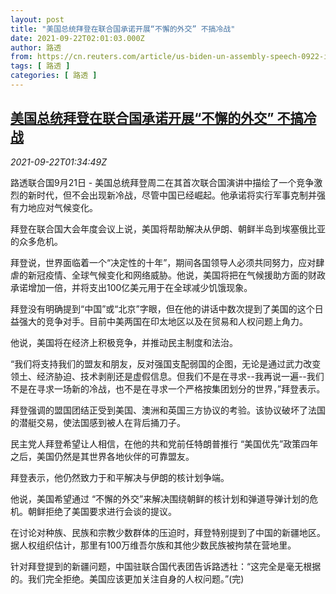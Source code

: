 ```yaml
---
layout: post
title: "美国总统拜登在联合国承诺开展“不懈的外交” 不搞冷战"
date: 2021-09-22T02:01:03.000Z
author: 路透
from: https://cn.reuters.com/article/us-biden-un-assembly-speech-0922-idCNKBS2GI03V
tags: [ 路透 ]
categories: [ 路透 ]
---
```

<!--1632276063000-->
[美国总统拜登在联合国承诺开展“不懈的外交” 不搞冷战](https://cn.reuters.com/article/us-biden-un-assembly-speech-0922-idCNKBS2GI03V)
------

<div>
<div><i>2021-09-22T01:34:49Z</i></div><p>路透联合国9月21日 - 美国总统拜登周二在其首次联合国演讲中描绘了一个竞争激烈的新时代，但不会出现新冷战，尽管中国已经崛起。他承诺将实行军事克制并强有力地应对气候变化。</p><p>拜登在联合国大会年度会议上说，美国将帮助解决从伊朗、朝鲜半岛到埃塞俄比亚的众多危机。</p><p>拜登说，世界面临着一个“决定性的十年”，期间各国领导人必须共同努力，应对肆虐的新冠疫情、全球气候变化和网络威胁。他说，美国将把在气候援助方面的财政承诺增加一倍，并将支出100亿美元用于在全球减少饥饿现象。</p><p>拜登没有明确提到“中国”或“北京”字眼，但在他的讲话中数次提到了美国的这个日益强大的竞争对手。目前中美两国在印太地区以及在贸易和人权问题上角力。</p><p>他说，美国将在经济上积极竞争，并推动民主制度和法治。</p><p>“我们将支持我们的盟友和朋友，反对强国支配弱国的企图，无论是通过武力改变领土、经济胁迫、技术剥削还是虚假信息。但我们不是在寻求--我再说一遍--我们不是在寻求一场新的冷战，也不是在寻求一个严格按集团划分的世界，”拜登表示。</p><p>拜登强调的盟国团结正受到美国、澳洲和英国三方协议的考验。该协议破坏了法国的潜艇交易，使法国感到被人在背后捅刀子。</p><p>民主党人拜登希望让人相信，在他的共和党前任特朗普推行 “美国优先”政策四年之后，美国仍然是其世界各地伙伴的可靠盟友。</p><p>拜登表示，他仍然致力于和平解决与伊朗的核计划争端。</p><p>他说，美国希望通过 “不懈的外交”来解决围绕朝鲜的核计划和弹道导弹计划的危机。朝鲜拒绝了美国要求进行会谈的提议。</p><p>在讨论对种族、民族和宗教少数群体的压迫时，拜登特别提到了中国的新疆地区。据人权组织估计，那里有100万维吾尔族和其他少数民族被拘禁在营地里。</p><p>针对拜登提到的新疆问题，中国驻联合国代表团告诉路透社：“这完全是毫无根据的。我们完全拒绝。美国应该更加关注自身的人权问题。”(完)</p>
</div>
